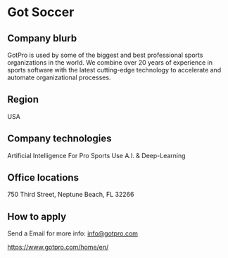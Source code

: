 # Got Soccer
## Company blurb
GotPro is used by some of the biggest and best professional sports organizations in the world. We combine over 20 years of experience in sports software with the latest cutting-edge technology to accelerate and automate organizational processes.

## Region
USA

## Company technologies
Artificial Intelligence For Pro Sports
Use A.I. & Deep-Learning

## Office locations
750 Third Street, Neptune Beach, FL 32266

## How to apply
Send a Email for more info:
info@gotpro.com

https://www.gotpro.com/home/en/
